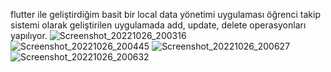 flutter ile geliştirdiğim basit bir local data yönetimi uygulaması
öğrenci takip sistemi olarak geliştirilen uygulamada add, update, delete operasyonları yapılıyor.
![Screenshot_20221026_200316](https://user-images.githubusercontent.com/102164355/198258714-a94cf271-4d75-4dba-a5a9-22efc70688a3.png)
![Screenshot_20221026_200445](https://user-images.githubusercontent.com/102164355/198258757-5d1b2e7b-a701-43b3-a33d-293802761124.png)
![Screenshot_20221026_200627](https://user-images.githubusercontent.com/102164355/198258797-8f3ff127-32ec-4496-bf96-763ecc18730d.png)
![Screenshot_20221026_200632](https://user-images.githubusercontent.com/102164355/198258826-a296ad7f-8b83-4703-ae92-81487b9e7035.png)
